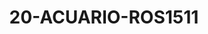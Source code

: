 ---
title: 20-ACUARIO-ROS1511
image: /v1543919832/viterbo/20-ACUARIO-ROS1511.jpg
brand: rosa-clara
layout: vestito
---